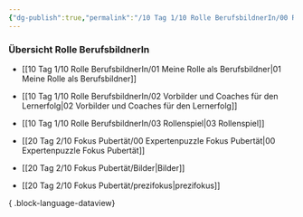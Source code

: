 ```yaml
---
{"dg-publish":true,"permalink":"/10 Tag 1/10 Rolle BerufsbildnerIn/00 Rolle Berufsbildnerin/"}
---
```


### Übersicht Rolle BerufsbildnerIn

- [[10 Tag 1/10 Rolle BerufsbildnerIn/01 Meine Rolle als Berufsbildner\|01 Meine Rolle als Berufsbildner]]
- [[10 Tag 1/10 Rolle BerufsbildnerIn/02 Vorbilder und Coaches für den Lernerfolg\|02 Vorbilder und Coaches für den Lernerfolg]]
- [[10 Tag 1/10 Rolle BerufsbildnerIn/03 Rollenspiel\|03 Rollenspiel]]

- [[20 Tag 2/10 Fokus Pubertät/00 Expertenpuzzle Fokus Pubertät\|00 Expertenpuzzle Fokus Pubertät]]
- [[20 Tag 2/10 Fokus Pubertät/Bilder\|Bilder]]
- [[20 Tag 2/10 Fokus Pubertät/prezifokus\|prezifokus]]

{ .block-language-dataview}

